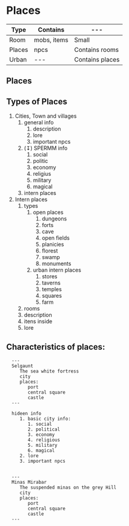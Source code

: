 # Places

| Type   | Contains    | ---             |
| ------ | ----------- | --------------- |
| Room   | mobs, items | Small           |
| Places | npcs        | Contains rooms  |
| Urban  | ---         | Contains places |

## Places

## Types of Places

1. Cities, Town and villages
   1. general info
      1. description
      2. lore
      3. important npcs
   2. (↧) SPERMM info
      1. social
      2. politic
      3. economy
      4. religius
      5. military
      6. magical
   3. intern places
2. Intern places
   1. types
      1. open places
         1. dungeons
         2. forts
         3. cave
         4. open fields
         5. planicies
         6. florest
         7. swamp
         8. monuments
      2. urban intern places
         1. stores
         2. taverns
         3. temples
         4. squares
         5. farm
   2. rooms
   3. description
   4. itens inside
   5. lore

## Characteristics of places:

      ---
      Selgaunt
         The sea white fortress
         city
         places:
            port
            central square
            castle
      ---

      hideen info
         1. basic city info:
            1. social
            2. political
            3. economy
            4. religious
            5. military
            6. magical
         2. lore
         3. important npcs


      ---
      Minas Mirabar
         The suspended minas on the grey Hill
         city
         places:
            port
            central square
            castle
      ---
